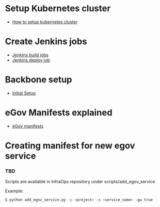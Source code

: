 # Setup Kubernetes cluster

* [How to setup kubernetes cluster](https://github.com/digit-egov/infraops/blob/master/docs/setup_kubernetes_cluster.md)


# Create Jenkins jobs
* [Jenkins build jobs](https://github.com/digit-egov/infraops/blob/master/docs/jenkins_build_jobs.md)
* [Jenkins deploy job](https://github.com/digit-egov/infraops/blob/master/docs/jenkins_deploy_job.md)

# Backbone setup
* [Initial Setup](https://github.com/digit-egov/infraops/blob/master/docs/initial_setup.md)

# eGov Manifests explained

* [eGov manifests](https://github.com/digit-egov/infraops/blob/master/docs/egov_manifests.md)


# Creating manifest for new egov service


### TBD

Scripts are available in InfraOps repository under scripts/add_egov_service

Example:

```sh
$ python add_egov_service.py -p <project> -s <service_name> -gw true
```

